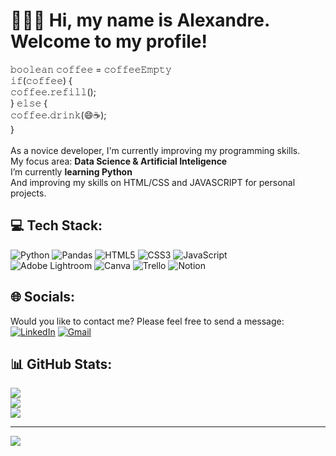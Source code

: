 # 👨🏽‍💻 Hi, my name is Alexandre. Welcome to my profile!
𝚋𝚘𝚘𝚕𝚎𝚊𝚗 𝚌𝚘𝚏𝚏𝚎𝚎 = 𝚌𝚘𝚏𝚏𝚎𝚎𝙴𝚖𝚙𝚝𝚢<br>𝚒𝚏(𝚌𝚘𝚏𝚏𝚎𝚎) {<br>    𝚌𝚘𝚏𝚏𝚎𝚎.𝚛𝚎𝚏𝚒𝚕𝚕();<br>} 𝚎𝚕𝚜𝚎 {<br>    𝚌𝚘𝚏𝚏𝚎𝚎.𝚍𝚛𝚒𝚗𝚔(😄☕);<br>             }<br><br>As a novice developer, I'm currently improving my programming skills.<br>My focus area: **Data Science & Artificial Inteligence**<br>I’m currently **learning Python**<br>And improving my skills on HTML/CSS and JAVASCRIPT for personal projects.
## 💻 Tech Stack:
![Python](https://img.shields.io/badge/python-3670A0?style=flat&logo=python&logoColor=ffdd54) ![Pandas](https://img.shields.io/badge/pandas-%23150458.svg?style=flat&logo=pandas&logoColor=white) ![HTML5](https://img.shields.io/badge/html5-%23E34F26.svg?style=flat&logo=html5&logoColor=white) ![CSS3](https://img.shields.io/badge/css3-%231572B6.svg?style=flat&logo=css3&logoColor=white) ![JavaScript](https://img.shields.io/badge/javascript-%23323330.svg?style=flat&logo=javascript&logoColor=%23F7DF1E)<br> ![Adobe Lightroom](https://img.shields.io/badge/Adobe%20Lightroom-31A8FF.svg?style=flat&logo=Adobe%20Lightroom&logoColor=white) ![Canva](https://img.shields.io/badge/Canva-%2300C4CC.svg?style=flat&logo=Canva&logoColor=white) ![Trello](https://img.shields.io/badge/Trello-%23026AA7.svg?style=flat&logo=Trello&logoColor=white) ![Notion](https://img.shields.io/badge/Notion-%23000000.svg?style=flat&logo=notion&logoColor=white) 
## 🌐 Socials:
Would you like to contact me? Please feel free to send a message:<br>
[![LinkedIn](https://img.shields.io/badge/LinkedIn-0077B5?style=for-the-badge&logo=linkedin&logoColor=white)](https://www.linkedin.com/in/alexandre-assis-707707/)
[![Gmail](https://img.shields.io/badge/Gmail-D14836?style=for-the-badge&logo=gmail&logoColor=white)](mailto:alexandre7assis@gmail.com)

<!--
<a href="https://www.linkedin.com/in/alexandre-assis-707707/" target="_blank">
  <img src="https://img.shields.io/badge/LinkedIn-0077B5?style=for-the-badge&logo=linkedin&logoColor=white">
</a>
-->

## 📊 GitHub Stats:
![](https://github-readme-stats.vercel.app/api?username=iAlesynxs&theme=dark&hide_border=false&include_all_commits=true&count_private=false)<br/>
![](https://github-readme-streak-stats.herokuapp.com/?user=iAlesynxs&theme=dark&hide_border=false)<br/>
![](https://github-readme-stats.vercel.app/api/top-langs/?username=iAlesynxs&theme=dark&hide_border=false&include_all_commits=true&count_private=false&layout=compact)

---
[![](https://visitcount.itsvg.in/api?id=iAlesynxs&icon=0&color=0)](https://visitcount.itsvg.in)
<!-- Proudly created with GPRM ( https://gprm.itsvg.in ) -->
